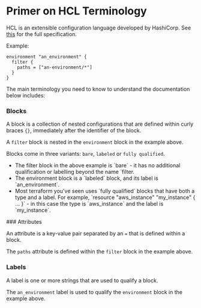 # Primer on HCL Terminology

HCL is an extensible configuration language developed by HashiCorp. See [this](https://github.com/hashicorp/hcl/blob/main/hclsyntax/spec.md) for the full specification.

Example:
```hcl
environment "an_environment" {
  filter {
    paths = ["an-environment/*"]
  }
}
```

The main terminology you need to know to understand the documentation below includes:

### Blocks

A block is a collection of nested configurations that are defined within curly braces `{}`, immediately after the identifier of the block.

A `filter` block is nested in the `environment` block in the example above.

Blocks come in three variants: `bare`, `labeled` or `fully qualified`.
<ul>
<li>The filter block in the above example is `bare` - it has no additional qualification or labelling beyond the name `filter.</li>

<li>The environment block is a `labeled` block, and its label is `an_environment`.</li>

<li>Most terraform you've seen uses `fully qualified` blocks that have both a type and a label. For example, `resource "aws_instance" "my_instance" { ... }` - in this case the type is `aws_instance` and the label is `my_instance`.</li>

</ul>
### Attributes

An attribute is a key-value pair separated by an `=` that is defined within a block.

The `paths` attribute is defined within the `filter` block in the example above.

### Labels

A label is one or more strings that are used to qualify a block.

The `an_environment` label is used to qualify the `environment` block in the example above.